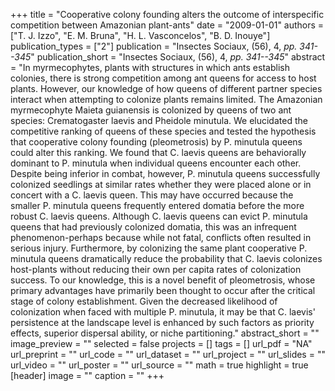 +++
title = "Cooperative colony founding alters the outcome of interspecific competition between Amazonian plant-ants"
date = "2009-01-01"
authors = ["T. J. Izzo", "E. M. Bruna", "H. L. Vasconcelos", "B. D. Inouye"]
publication_types = ["2"]
publication = "Insectes Sociaux, (56), 4, _pp. 341--345_"
publication_short = "Insectes Sociaux, (56), 4, _pp. 341--345_"
abstract = "In myrmecophytes, plants with structures in which ants establish colonies, there is strong competition among ant queens for access to host plants. However, our knowledge of how queens of different partner species interact when attempting to colonize plants remains limited. The Amazonian myrmecophyte Maieta guianensis is colonized by queens of two ant species: Crematogaster laevis and Pheidole minutula. We elucidated the competitive ranking of queens of these species and tested the hypothesis that cooperative colony founding (pleometrosis) by P. minutula queens could alter this ranking. We found that C. laevis queens are behaviorally dominant to P. minutula when individual queens encounter each other. Despite being inferior in combat, however, P. minutula queens successfully colonized seedlings at similar rates whether they were placed alone or in concert with a C. laevis queen. This may have occurred because the smaller P. minutula queens frequently entered domatia before the more robust C. laevis queens. Although C. laevis queens can evict P. minutula queens that had previously colonized domatia, this was an infrequent phenomenon-perhaps because while not fatal, conflicts often resulted in serious injury. Furthermore, by colonizing the same plant cooperative P. minutula queens dramatically reduce the probability that C. laevis colonizes host-plants without reducing their own per capita rates of colonization success. To our knowledge, this is a novel benefit of pleometrosis, whose primary advantages have primarily been thought to occur after the critical stage of colony establishment. Given the decreased likelihood of colonization when faced with multiple P. minutula, it may be that C. laevis' persistence at the landscape level is enhanced by such factors as priority effects, superior dispersal ability, or niche partitioning."
abstract_short = ""
image_preview = ""
selected = false
projects = []
tags = []
url_pdf = "NA"
url_preprint = ""
url_code = ""
url_dataset = ""
url_project = ""
url_slides = ""
url_video = ""
url_poster = ""
url_source = ""
math = true
highlight = true
[header]
image = ""
caption = ""
+++
